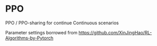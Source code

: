 # PPO
PPO / PPO-sharing for continue Continuous scenarios

Parameter settings borrowed from https://github.com/XinJingHao/RL-Algorithms-by-Pytorch
